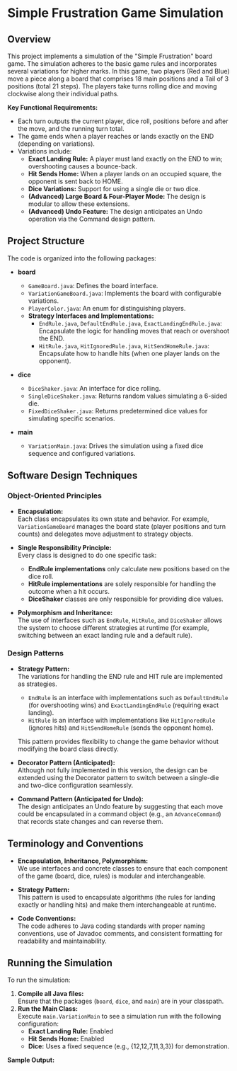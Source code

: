 # Simple Frustration Game Simulation

## Overview

This project implements a simulation of the "Simple Frustration" board game. The simulation adheres to the basic game rules and incorporates several variations for higher marks. In this game, two players (Red and Blue) move a piece along a board that comprises 18 main positions and a Tail of 3 positions (total 21 steps). The players take turns rolling dice and moving clockwise along their individual paths.

**Key Functional Requirements:**
- Each turn outputs the current player, dice roll, positions before and after the move, and the running turn total.
- The game ends when a player reaches or lands exactly on the END (depending on variations).
- Variations include:
    - **Exact Landing Rule:** A player must land exactly on the END to win; overshooting causes a bounce-back.
    - **Hit Sends Home:** When a player lands on an occupied square, the opponent is sent back to HOME.
    - **Dice Variations:** Support for using a single die or two dice.
    - **(Advanced) Large Board & Four-Player Mode:** The design is modular to allow these extensions.
    - **(Advanced) Undo Feature:** The design anticipates an Undo operation via the Command design pattern.

## Project Structure

The code is organized into the following packages:

- **board**
    - `GameBoard.java`: Defines the board interface.
    - `VariationGameBoard.java`: Implements the board with configurable variations.
    - `PlayerColor.java`: An enum for distinguishing players.
    - **Strategy Interfaces and Implementations:**
        - `EndRule.java`, `DefaultEndRule.java`, `ExactLandingEndRule.java`: Encapsulate the logic for handling moves that reach or overshoot the END.
        - `HitRule.java`, `HitIgnoredRule.java`, `HitSendHomeRule.java`: Encapsulate how to handle hits (when one player lands on the opponent).

- **dice**
    - `DiceShaker.java`: An interface for dice rolling.
    - `SingleDiceShaker.java`: Returns random values simulating a 6-sided die.
    - `FixedDiceShaker.java`: Returns predetermined dice values for simulating specific scenarios.

- **main**
    - `VariationMain.java`: Drives the simulation using a fixed dice sequence and configured variations.

## Software Design Techniques

### Object-Oriented Principles
- **Encapsulation:**  
  Each class encapsulates its own state and behavior. For example, `VariationGameBoard` manages the board state (player positions and turn counts) and delegates move adjustment to strategy objects.

- **Single Responsibility Principle:**  
  Every class is designed to do one specific task:
    - **EndRule implementations** only calculate new positions based on the dice roll.
    - **HitRule implementations** are solely responsible for handling the outcome when a hit occurs.
    - **DiceShaker** classes are only responsible for providing dice values.

- **Polymorphism and Inheritance:**  
  The use of interfaces such as `EndRule`, `HitRule`, and `DiceShaker` allows the system to choose different strategies at runtime (for example, switching between an exact landing rule and a default rule).

### Design Patterns
- **Strategy Pattern:**  
  The variations for handling the END rule and HIT rule are implemented as strategies.
    - `EndRule` is an interface with implementations such as `DefaultEndRule` (for overshooting wins) and `ExactLandingEndRule` (requiring exact landing).
    - `HitRule` is an interface with implementations like `HitIgnoredRule` (ignores hits) and `HitSendHomeRule` (sends the opponent home).

  This pattern provides flexibility to change the game behavior without modifying the board class directly.

- **Decorator Pattern (Anticipated):**  
  Although not fully implemented in this version, the design can be extended using the Decorator pattern to switch between a single-die and two-dice configuration seamlessly.

- **Command Pattern (Anticipated for Undo):**  
  The design anticipates an Undo feature by suggesting that each move could be encapsulated in a command object (e.g., an `AdvanceCommand`) that records state changes and can reverse them.

## Terminology and Conventions
- **Encapsulation, Inheritance, Polymorphism:**  
  We use interfaces and concrete classes to ensure that each component of the game (board, dice, rules) is modular and interchangeable.

- **Strategy Pattern:**  
  This pattern is used to encapsulate algorithms (the rules for landing exactly or handling hits) and make them interchangeable at runtime.

- **Code Conventions:**  
  The code adheres to Java coding standards with proper naming conventions, use of Javadoc comments, and consistent formatting for readability and maintainability.

## Running the Simulation

To run the simulation:
1. **Compile all Java files:**  
   Ensure that the packages (`board`, `dice`, and `main`) are in your classpath.
2. **Run the Main Class:**  
   Execute `main.VariationMain` to see a simulation run with the following configuration:
    - **Exact Landing Rule:** Enabled
    - **Hit Sends Home:** Enabled
    - **Dice:** Uses a fixed sequence (e.g., {12,12,7,11,3,3}) for demonstration.

**Sample Output:**
